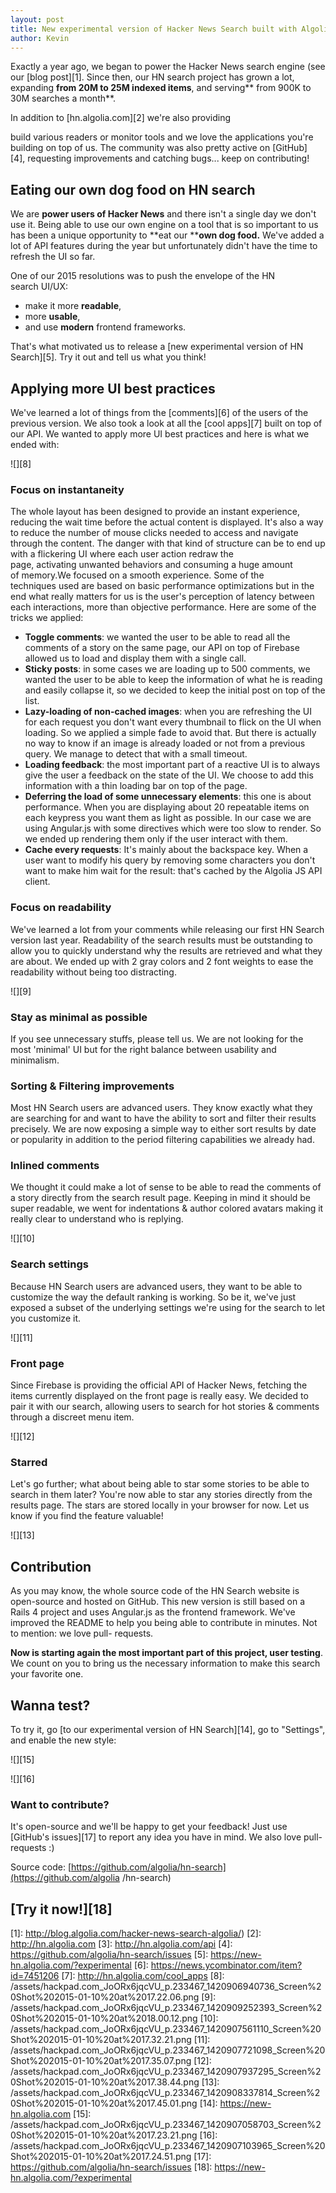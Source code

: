```yaml
---
layout: post
title: New experimental version of Hacker News Search built with Algolia
author: Kevin
---
```


Exactly a year ago, we began to power the Hacker News search engine (see our
[blog post][1]. Since then,
our HN search project has grown a lot, expanding **from 20M to 25M indexed
items**, and serving** from 900K to 30M searches a month**.

In addition to [hn.algolia.com][2] we're also providing

build various readers or monitor tools and we love the applications you're
building on top of us. The community was also pretty active on
[GitHub][4], requesting improvements
and catching bugs... keep on contributing!

## Eating our own dog food on HN search

We are **power users of Hacker News** and there isn't a single day we don't
use it. Being able to use our own engine on a tool that is so important to us
has been a unique opportunity to **eat our ****own dog food.** We've added a
lot of API features during the year but unfortunately didn't have the time to
refresh the UI so far.

One of our 2015 resolutions was to push the envelope of the HN search UI/UX:

  * make it more **readable**,
  * more **usable**,
  * and use **modern** frontend frameworks.

That's what motivated us to release a [new experimental version of HN
Search][5]. Try it out and tell us what
you think!

## Applying more UI best practices

We've learned a lot of things from the
[comments][6] of the users of the
previous version. We also took a look at all the [cool
apps][7] built on top of our API. We wanted to
apply more UI best practices and here is what we ended with:

![][8]

### Focus on instantaneity

The whole layout has been designed to provide an instant experience, reducing
the wait time before the actual content is displayed. It's also a way to
reduce the number of mouse clicks needed to access and navigate through the
content. The danger with that kind of structure can be to end up with a
flickering UI where each user action redraw the page, activating unwanted
behaviors and consuming a huge amount of memory.We focused on a smooth
experience. Some of the techniques used are based on basic performance
optimizations but in the end what really matters for us is the user's
perception of latency between each interactions, more than objective
performance. Here are some of the tricks we applied:

  * **Toggle comments**: we wanted the user to be able to read all the comments of a story on the same page, our API on top of Firebase allowed us to load and display them with a single call.
  * **Sticky posts**: in some cases we are loading up to 500 comments, we wanted the user to be able to keep the information of what he is reading and easily collapse it, so we decided to keep the initial post on top of the list.
  * **Lazy-loading of non-cached images**: when you are refreshing the UI for each request you don't want every thumbnail to flick on the UI when loading. So we applied a simple fade to avoid that. But there is actually no way to know if an image is already loaded or not from a previous query. We manage to detect that with a small timeout.
  * **Loading feedback**: the most important part of a reactive UI is to always give the user a feedback on the state of the UI. We choose to add this information with a thin loading bar on top of the page.
  * **Deferring the load of some unnecessary elements**: this one is about performance. When you are displaying about 20 repeatable items on each keypress you want them as light as possible. In our case we are using Angular.js with some directives which were too slow to render. So we ended up rendering them only if the user interact with them.
  * **Cache every requests**: It's mainly about the backspace key. When a user want to modify his query by removing some characters you don't want to make him wait for the result: that's cached by the Algolia JS API client.

### Focus on readability

We've learned a lot from your comments while releasing our first HN Search
version last year. Readability of the search results must be outstanding to
allow you to quickly understand why the results are retrieved and what they
are about. We ended up with 2 gray colors and 2 font weights to ease the
readability without being too distracting.

![][9]

### Stay as minimal as possible

If you see unnecessary stuffs, please tell us. We are not looking for the most
'minimal' UI but for the right balance between usability and minimalism.

### Sorting & Filtering improvements

Most HN Search users are advanced users. They know exactly what they are
searching for and want to have the ability to sort and filter their results
precisely. We are now exposing a simple way to either sort results by date or
popularity in addition to the period filtering capabilities we already had.

### Inlined comments

We thought it could make a lot of sense to be able to read the comments of a
story directly from the search result page. Keeping in mind it should be super
readable, we went for indentations & author colored avatars making it really
clear to understand who is replying.

![][10]

### Search settings

Because HN Search users are advanced users, they want to be able to customize
the way the default ranking is working. So be it, we've just exposed a subset
of the underlying settings we're using for the search to let you customize it.

![][11]

### Front page

Since Firebase is providing the official API of Hacker News, fetching the
items currently displayed on the front page is really easy. We decided to pair
it with our search, allowing users to search for hot stories & comments
through a discreet menu item.

![][12]

### Starred

Let's go further; what about being able to star some stories to be able to
search in them later? You're now able to star any stories directly from the
results page. The stars are stored locally in your browser for now. Let us
know if you find the feature valuable!

![][13]

## Contribution

As you may know, the whole source code of the HN Search website is open-source
and hosted on GitHub. This new version is still based on a Rails 4 project and
uses Angular.js as the frontend framework. We've improved the README to help
you being able to contribute in minutes. Not to mention: we love pull-
requests.

**Now is starting again the most important part of this project, user testing**. We count on you to bring us the necessary information to make this search your favorite one.

## Wanna test?

To try it, go [to our experimental version of HN Search][14], go to "Settings", and enable the new style:

![][15]

![][16]

### Want to contribute?

It's open-source and we'll be happy to get your feedback! Just use [GitHub's
issues][17] to report any idea you
have in mind. We also love pull-requests :)

Source code: [https://github.com/algolia/hn-search](https://github.com/algolia
/hn-search)

## [Try it now!][18]


[1]: http://blog.algolia.com/hacker-news-search-algolia/)
[2]: http://hn.algolia.com
[3]: http://hn.algolia.com/api
[4]: https://github.com/algolia/hn-search/issues
[5]: https://new-hn.algolia.com/?experimental
[6]: https://news.ycombinator.com/item?id=7451206
[7]: http://hn.algolia.com/cool_apps
[8]: /assets/hackpad.com_JoORx6jqcVU_p.233467_1420906940736_Screen%20Shot%202015-01-10%20at%2017.22.06.png
[9]:  /assets/hackpad.com_JoORx6jqcVU_p.233467_1420909252393_Screen%20Shot%202015-01-10%20at%2018.00.12.png
[10]: /assets/hackpad.com_JoORx6jqcVU_p.233467_1420907561110_Screen%20Shot%202015-01-10%20at%2017.32.21.png
[11]: /assets/hackpad.com_JoORx6jqcVU_p.233467_1420907721098_Screen%20Shot%202015-01-10%20at%2017.35.07.png
[12]: /assets/hackpad.com_JoORx6jqcVU_p.233467_1420907937295_Screen%20Shot%202015-01-10%20at%2017.38.44.png
[13]: /assets/hackpad.com_JoORx6jqcVU_p.233467_1420908337814_Screen%20Shot%202015-01-10%20at%2017.45.01.png
[14]: https://new-hn.algolia.com
[15]: /assets/hackpad.com_JoORx6jqcVU_p.233467_1420907058703_Screen%20Shot%202015-01-10%20at%2017.23.21.png
[16]: /assets/hackpad.com_JoORx6jqcVU_p.233467_1420907103965_Screen%20Shot%202015-01-10%20at%2017.24.51.png
[17]: https://github.com/algolia/hn-search/issues
[18]: https://new-hn.algolia.com/?experimental
